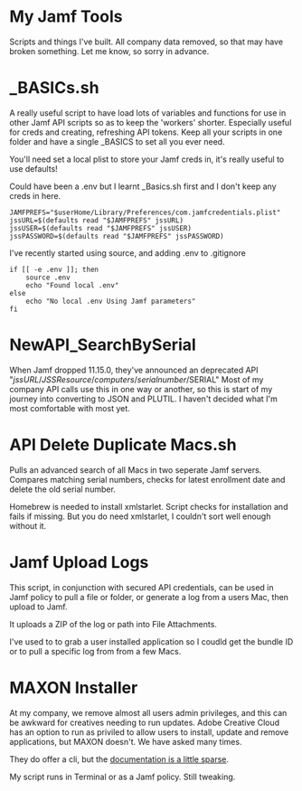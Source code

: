 # My Jamf Tools
Scripts and things I've built. All company data removed, so that may have broken something. Let me know, so sorry in advance.


# _BASICs.sh
A really useful script to have load lots of variables and functions for use in other Jamf API scripts so as to keep the 'workers' shorter. 
Especially useful for creds and creating, refreshing API tokens.
Keep all your scripts in one folder and have a single _BASICS to set all you ever need.

You'll need set a local plist to store your Jamf creds in, it's really useful to use defaults!

Could have been a .env but I learnt _Basics.sh first and I don't keep any creds in here.

```
JAMFPREFS="$userHome/Library/Preferences/com.jamfcredentials.plist"
jssURL=$(defaults read "$JAMFPREFS" jssURL)
jssUSER=$(defaults read "$JAMFPREFS" jssUSER)
jssPASSWORD=$(defaults read "$JAMFPREFS" jssPASSWORD)
```

I've recently started using source, and adding .env to .gitignore
```
if [[ -e .env ]]; then
    source .env
    echo "Found local .env"
else
    echo "No local .env Using Jamf parameters"
fi
```

# NewAPI_SearchBySerial
When Jamf dropped 11.15.0, they've announced an deprecated API "${jssURL}/JSSResource/computers/serialnumber/$SERIAL" 
Most of my company API calls use this in one way or another, so this is start of my journey into converting to JSON and PLUTIL.
I haven't decided what I'm most comfortable with most yet.

# API Delete Duplicate Macs.sh
Pulls an advanced search of all Macs in two seperate Jamf servers. Compares matching serial numbers, checks for latest enrollment date and delete the old serial number.

Homebrew is needed to install xmlstarlet. Script checks for installation and fails if missing. But you do need xmlstarlet, I couldn't sort well enough without it. 


# Jamf Upload Logs
This script, in conjunction with secured API credentials, can be used in Jamf policy to pull a file or folder, or generate a log from a users Mac, then upload to Jamf.

It uploads a ZIP of the log or path into File Attachments.

I've used to to grab a user installed application so I coudld get the bundle ID or to pull a specific log from from a few Macs. 


# MAXON Installer
At my company, we remove almost all users admin privileges, and this can be awkward for creatives needing to run updates. Adobe Creative Cloud has an option to run as priviled to allow users to install, update and remove applications, but MAXON doesn't. We have asked many times.

They do offer a cli, but the [documentation is a little sparse](https://support.maxon.net/hc/en-us/articles/10140095856796-How-To-Use-The-mx1-Tool).

My script runs in Terminal or as a Jamf policy. Still tweaking.


